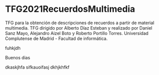 # TFG2021RecuerdosMultimedia
TFG para la obtención de descripciones de recuerdos a partir de material multimedia.
TFG dirigido por Alberto Díaz Esteban y realizado por Daniel Sanz Mayo, Alejandro Aizel Boto y Roberto Portillo Torres.
Universidad Complutense de Madrid - Facultad de informática.


fuhkjdh

Buenos dias

dkaskjhfa
sifkauoifasj
dkhjkhfkf